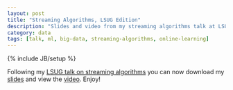 ```yaml
---
layout: post
title: "Streaming Algorithms, LSUG Edition"
description: "Slides and video from my streaming algorithms talk at LSUG"
category: data
tags: [talk, ml, big-data, streaming-algorithms, online-learning]
---
```

{% include JB/setup %}

Following my [LSUG talk on streaming algorithms](http://www.meetup.com/london-scala/events/77517962/) you can now download my [slides](/assets/downloads/lsug-streaming-algorithms.pdf) and view the [video](http://skillsmatter.com/podcast/scala/making-big-data-small-streaming-algorithms-in-scala). Enjoy!
